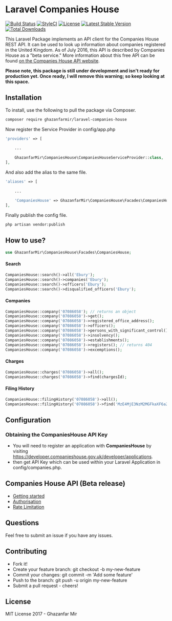 # Laravel Companies House 

[![Build Status](https://travis-ci.org/GhazanfarMir/laravel-companies-house.svg?branch=master)](https://travis-ci.org/ghazanfarmir/laravel-companies-house)
[![StyleCI](https://styleci.io/repos/100057895/shield?branch=master)](https://styleci.io/repos/100057895) 
[![License](https://poser.pugx.org/ghazanfarmir/laravel-companies-house/license)](https://packagist.org/packages/ghazanfarmir/laravel-companies-house) 
[![Latest Stable Version](https://poser.pugx.org/ghazanfarmir/laravel-companies-house/v/stable)](https://packagist.org/packages/ghazanfarmir/laravel-companies-house)
[![Total Downloads](https://poser.pugx.org/ghazanfarmir/laravel-companies-house/downloads)](https://packagist.org/packages/ghazanfarmir/laravel-companies-house)

This Laravel Package implements an API client for the Companies House REST API. It can be used to look up information about companies registered in the United Kingdom.
As of July 2016, this API is described by Companies House as a "beta service."
More information about this free API can be found
[on the Companies House API website](https://developer.companieshouse.gov.uk/api/docs/index.html).

**Please note, this package is still under development and isn't ready for production yet. Once ready, I will remove this warning; so keep looking at this space.**

## Installation

To install, use the following to pull the package via Composer.

```bash
composer require ghazanfarmir/laravel-companies-house
```

Now register the Service Provider in config/app.php

```php
'providers' => [
    
    ...
    
    GhazanfarMir\CompaniesHouse\CompaniesHouseServiceProvider::class,
],
```
And also add the alias to the same file.

```php
'aliases' => [
    
    ...
    
    'CompaniesHouse' => GhazanfarMir\CompaniesHouse\Facades\CompaniesHouse::class,
],
```
Finally publish the config file.
```bash
php artisan vendor:publish
```

## How to use?

```php
use GhazanfarMir\CompaniesHouse\Facades\CompaniesHouse;
```

#### Search

```php
CompaniesHouse::search()->all('Ebury');
CompaniesHouse::search()->companies('Ebury');
CompaniesHouse::search()->officers('Ebury');
CompaniesHouse::search()->disqualified_officers('Ebury');
```

#### Companies

```php
CompaniesHouse::company('07086058'); // returns an object
CompaniesHouse::company('07086058')->get();
CompaniesHouse::company('07086058')->registered_office_address();
CompaniesHouse::company('07086058')->officers();
CompaniesHouse::company('07086058')->persons_with_significant_control();
CompaniesHouse::company('07086058')->insolvency();
CompaniesHouse::company('07086058')->establishments();
CompaniesHouse::company('07086058')->registers(); // returns 404
CompaniesHouse::company('07086058')->excemptions();
```

#### Charges

```php
CompaniesHouse::charges('07086058')->all();
CompaniesHouse::charges('07086058')->find(chargesId);
```

#### Filing History

```php
CompaniesHouse::filingHistory('07086058')->all();
CompaniesHouse::filingHistory('07086058')->find('MzE4MjE3NzM2MGFkaXF6a2N4');
```

## Configuration

### Obtaining the CompaniesHouse API Key

 - You will need to register an application with **CompaniesHouse** by visiting https://developer.companieshouse.gov.uk/developer/applications.
 - then get API Key which can be used within your Laravel Application in config/companies.php.

## Companies House API (Beta release)

 - [Getting started](https://developer.companieshouse.gov.uk/api/docs/) 
 - [Authorisation](https://developer.companieshouse.gov.uk/api/docs/index/gettingStarted/apikey_authorisation.html)
 - [Rate Limitation](https://developer.companieshouse.gov.uk/api/docs/index/gettingStarted/rateLimiting.html)

## Questions
Feel free to submit an issue if you have any issues.

## Contributing
 - Fork it!
 - Create your feature branch: git checkout -b my-new-feature
 - Commit your changes: git commit -m 'Add some feature'
 - Push to the branch: git push -u origin my-new-feature
 - Submit a pull request - cheers!

## License

MIT License 2017 - Ghazanfar Mir
